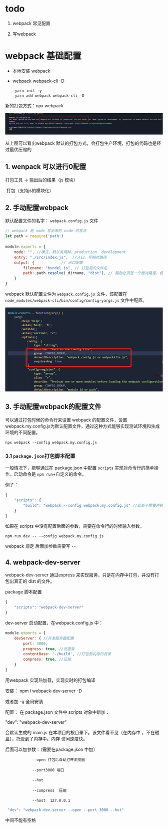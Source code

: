 # todo

1. webpack 常见配置

2. 写webpack

# webpack 基础配置

* 本地安装 webpack 

* webpack  webpack-cli -D

  ```she
   yarn init -y
   yarn add webpack webpack-cli -D
  ```

新的打包方式：npx webpack

![webpack默认打包](.\picture\webpack默认打包.png)

从上图可以看出webpack 默认的打包方式，会打包生产环境，打包的代码也是经过最优压缩的

## 1. wenpack 可以进行0配置

打包工具 -> 输出后的结果（js 模块）

​	打包（支持js的模块化）

## 2. 手动配置webpack 

默认配置文件的名字： `webpack.config.js` 文件

```js
// webpack 是 node 写出来的 node 的写法
let path = require('path')

module.exports = {
    mode: "", //模式，默认有两种，production  development
    entry: "./src/index.js",  //入口，写相对路径
	output: {            // 出口配置
        filename: "bundel.js", // 打包后的文件名
        path: path.resolve(_dirname, "dist"), // 路劲必须是一个绝对路径，使用node.js的核心模块 path 模块,把相对路径解析成为绝对路径???尝试一下
    }
}
```

webpack 默认配置文件为 `webpack.config.js` 文件，该配置在 `node_modules/webpack-cli/bin/config/config-yargs.js` 文件中配置。

![webpack默认配置文件入口](.\picture\webpack默认配置文件入口.png)

## 3. 手动配置webpack的配置文件

可以通过打包时候的命令行来设置 webpack 的配置文件，设置webpack.my.config.js为默认配置文件，通过这种方式能够实现测试环境和生成环境的不同配置。

```shel
npx webpack --config webpack.my.config.js
```

### 3.1 `package.json`打包脚本配置

一般情况下，能够通过在 package.json 中配置 `scripts` 实现对命令行的简单操作。启动命令是 `npm run`+自定义的命令。

例子：

```js
{
    "scripts": {
        "build": "webpack --config webpack.my.config.js" //此处不需要再执行 npx 命令了。
    }
}
```

如果在 scripts 中没有配置后面的参数，需要在命令行的时候输入参数，

```shell
npm run dev -- --config webpack.my.config.js
```

webpack 规定 后面加参数需要写 `--`

## 4. webpack-dev-server

webpack-dev-server 通过express 来实现服务，只是在内存中打包，并没有打包出真正的 dist 的文件。

package 脚本配置

```js
{
    "scripts": "webpack-dev-server"
}
```

dev-server 启动配置，在webpack.config.js 中：

```js
module.exports = {
    devServer: { //开发服务器配置
        port: 3000,
        progress: true, //进度条
        contentBase: './build', //打包到内存的目录
    	compress: true, //压缩
    }
}
```

用webpack 实现热加载，实现实时的打包编译

安装： npm i webpack-dev-server -D
    
或者加 -g 全局安装
    

配置： 在 package.json 文件中 scripts 对象中新加：
    
"dev": "webpack-dev-server"
    
会默认生成的 main.js 在本项目的根目录下。该文件看不见（在内存中 ，不在磁盘），托管到了内存中。内存  访问速度快。
    
后面可以加参数：（需要在package.json 中加）
    

    			--open 打包后自动打开浏览器
    
    			--port3000 端口
    
    			--hot
    
    			--compress  压缩
    
    			--host  127.0.0.1

```js
 "dev": "webpack-dev-server --open --port 3000 --hot"
```


中间不能有空格